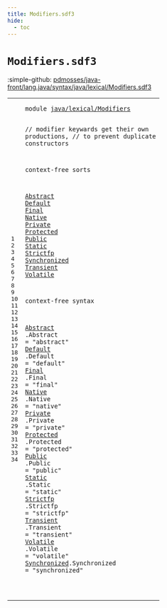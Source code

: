 ```yaml
---
title: Modifiers.sdf3
hide:
  - toc
---
```


# `Modifiers.sdf3`

:simple-github: [pdmosses/java-front/lang.java/syntax/java/lexical/Modifiers.sdf3]

[pdmosses/java-front/lang.java/syntax/java/lexical/Modifiers.sdf3]: https://github.com/pdmosses/java-front/blob/master/lang.java/syntax/java/lexical/Modifiers.sdf3 "The source file on GitHub"

<div class="sdf3"><table class="highlighttable"><tbody><tr><td class="linenos"><div class="linenodiv"><pre><span></span>1
2
3
4
5
6
7
8
9
10
11
12
13
14
15
16
17
18
19
20
21
22
23
24
25
26
27
28
29
30
31
32
33
34
</pre></div></td>
<td class="code"><pre><code><span class="keyword">module</span> <a href="../Main.sdf3#java/lexical/Modifiers_175_197" id="java/lexical/Modifiers_7_29" title="Referenced at ../Main.sdf3 line 10">java/lexical/Modifiers</a>

<span class="layout">//  modifier keywards get their own productions,</span>
<span class="layout">//  to prevent duplicate constructors</span>

<span class="keyword">context-free sorts</span>

  <a href="../../classes/ClassDeclarations.sdf3#Abstract_1073_1081" id="Abstract_141_149" title="Referenced at ../../classes/ClassDeclarations.sdf3 line 45; ../../classes/MethodDeclarations.sdf3 line 49; ../../interfaces/AnnotationTypes.sdf3 line 42; ../../interfaces/InterfaceDeclarations.sdf3 line 37; ../../interfaces/InterfaceMethodDeclarations.sdf3 line 22">Abstract</a>
  <a href="../../interfaces/InterfaceMethodDeclarations.sdf3#Default_536_543" id="Default_152_159" title="Referenced at ../../interfaces/InterfaceMethodDeclarations.sdf3 line 23">Default</a>
  <a href="../../classes/ClassDeclarations.sdf3#Final_1125_1130" id="Final_162_167" title="Referenced at ../../classes/ClassDeclarations.sdf3 line 47; ../../classes/FieldDeclarations.sdf3 line 44; ../../classes/MethodDeclarations.sdf3 line 74; ../../interfaces/ConstantDeclarations.sdf3 line 23">Final</a>
  <a href="../../classes/MethodDeclarations.sdf3#Native_1201_1207" id="Native_170_176" title="Referenced at ../../classes/MethodDeclarations.sdf3 line 53">Native</a>
  <a href="../../classes/ClassDeclarations.sdf3#Private_1047_1054" id="Private_179_186" title="Referenced at ../../classes/ClassDeclarations.sdf3 line 44; ../../classes/ConstructorDeclarations.sdf3 line 32; ../../classes/FieldDeclarations.sdf3 line 42; ../../classes/MethodDeclarations.sdf3 line 48; ../../interfaces/InterfaceDeclarations.sdf3 line 36">Private</a>
  <a href="../../classes/ClassDeclarations.sdf3#Protected_1019_1028" id="Protected_189_198" title="Referenced at ../../classes/ClassDeclarations.sdf3 line 43; ../../classes/ConstructorDeclarations.sdf3 line 33; ../../classes/FieldDeclarations.sdf3 line 41; ../../classes/MethodDeclarations.sdf3 line 47; ../../interfaces/InterfaceDeclarations.sdf3 line 35">Protected</a>
  <a href="../../classes/ClassDeclarations.sdf3#Public_994_1000" id="Public_201_207" title="Referenced at ../../classes/ClassDeclarations.sdf3 line 42; ../../classes/ConstructorDeclarations.sdf3 line 31; ../../classes/FieldDeclarations.sdf3 line 40; ../../classes/MethodDeclarations.sdf3 line 46; ../../interfaces/AnnotationTypes.sdf3 line 41; ../../interfaces/ConstantDeclarations.sdf3 line 21; ../../interfaces/InterfaceDeclarations.sdf3 line 34; ../../interfaces/InterfaceMethodDeclarations.sdf3 line 21">Public</a>
  <a href="../../classes/ClassDeclarations.sdf3#Static_1100_1106" id="Static_210_216" title="Referenced at ../../classes/ClassDeclarations.sdf3 line 46; ../../classes/FieldDeclarations.sdf3 line 43; ../../classes/MethodDeclarations.sdf3 line 50; ../../interfaces/ConstantDeclarations.sdf3 line 22; ../../interfaces/InterfaceDeclarations.sdf3 line 38; ../../interfaces/InterfaceMethodDeclarations.sdf3 line 24">Static</a>
  <a href="../../classes/ClassDeclarations.sdf3#Strictfp_1149_1157" id="Strictfp_219_227" title="Referenced at ../../classes/ClassDeclarations.sdf3 line 48; ../../classes/MethodDeclarations.sdf3 line 54; ../../interfaces/InterfaceDeclarations.sdf3 line 39; ../../interfaces/InterfaceMethodDeclarations.sdf3 line 25">Strictfp</a>
  <a href="../../classes/MethodDeclarations.sdf3#Synchronized_1169_1181" id="Synchronized_230_242" title="Referenced at ../../classes/MethodDeclarations.sdf3 line 52">Synchronized</a>
  <a href="../../classes/FieldDeclarations.sdf3#Transient_1058_1067" id="Transient_245_254" title="Referenced at ../../classes/FieldDeclarations.sdf3 line 45">Transient</a>
  <a href="../../classes/FieldDeclarations.sdf3#Volatile_1086_1094" id="Volatile_257_265" title="Referenced at ../../classes/FieldDeclarations.sdf3 line 46">Volatile</a>

<span class="keyword">context-free syntax</span>

  <a href="../../classes/ClassDeclarations.sdf3#Abstract_1073_1081" id="Abstract_290_298" title="Referenced at ../../classes/ClassDeclarations.sdf3 line 45; ../../classes/MethodDeclarations.sdf3 line 49; ../../interfaces/AnnotationTypes.sdf3 line 42; ../../interfaces/InterfaceDeclarations.sdf3 line 37; ../../interfaces/InterfaceMethodDeclarations.sdf3 line 22">Abstract</a>    .<span class="cons_Constructor"><span id="Abstract_303_311" title="Not referenced locally, nor via imports">Abstract</span></span>     = <span class="cons_Lit">"abstract"</span>
  <a href="../../interfaces/InterfaceMethodDeclarations.sdf3#Default_536_543" id="Default_331_338" title="Referenced at ../../interfaces/InterfaceMethodDeclarations.sdf3 line 23">Default</a>     .<span class="cons_Constructor"><span id="Default_344_351" title="Not referenced locally, nor via imports">Default</span></span>      = <span class="cons_Lit">"default"</span>
  <a href="../../classes/ClassDeclarations.sdf3#Final_1125_1130" id="Final_371_376" title="Referenced at ../../classes/ClassDeclarations.sdf3 line 47; ../../classes/FieldDeclarations.sdf3 line 44; ../../classes/MethodDeclarations.sdf3 line 74; ../../interfaces/ConstantDeclarations.sdf3 line 23">Final</a>       .<span class="cons_Constructor"><span id="Final_384_389" title="Not referenced locally, nor via imports">Final</span></span>        = <span class="cons_Lit">"final"</span>
  <a href="../../classes/MethodDeclarations.sdf3#Native_1201_1207" id="Native_409_415" title="Referenced at ../../classes/MethodDeclarations.sdf3 line 53">Native</a>      .<span class="cons_Constructor"><span id="Native_422_428" title="Not referenced locally, nor via imports">Native</span></span>       = <span class="cons_Lit">"native"</span>
  <a href="../../classes/ClassDeclarations.sdf3#Private_1047_1054" id="Private_448_455" title="Referenced at ../../classes/ClassDeclarations.sdf3 line 44; ../../classes/ConstructorDeclarations.sdf3 line 32; ../../classes/FieldDeclarations.sdf3 line 42; ../../classes/MethodDeclarations.sdf3 line 48; ../../interfaces/InterfaceDeclarations.sdf3 line 36">Private</a>     .<span class="cons_Constructor"><span id="Private_461_468" title="Not referenced locally, nor via imports">Private</span></span>      = <span class="cons_Lit">"private"</span>
  <a href="../../classes/ClassDeclarations.sdf3#Protected_1019_1028" id="Protected_488_497" title="Referenced at ../../classes/ClassDeclarations.sdf3 line 43; ../../classes/ConstructorDeclarations.sdf3 line 33; ../../classes/FieldDeclarations.sdf3 line 41; ../../classes/MethodDeclarations.sdf3 line 47; ../../interfaces/InterfaceDeclarations.sdf3 line 35">Protected</a>   .<span class="cons_Constructor"><span id="Protected_501_510" title="Not referenced locally, nor via imports">Protected</span></span>    = <span class="cons_Lit">"protected"</span>
  <a href="../../classes/ClassDeclarations.sdf3#Public_994_1000" id="Public_530_536" title="Referenced at ../../classes/ClassDeclarations.sdf3 line 42; ../../classes/ConstructorDeclarations.sdf3 line 31; ../../classes/FieldDeclarations.sdf3 line 40; ../../classes/MethodDeclarations.sdf3 line 46; ../../interfaces/AnnotationTypes.sdf3 line 41; ../../interfaces/ConstantDeclarations.sdf3 line 21; ../../interfaces/InterfaceDeclarations.sdf3 line 34; ../../interfaces/InterfaceMethodDeclarations.sdf3 line 21">Public</a>      .<span class="cons_Constructor"><span id="Public_543_549" title="Not referenced locally, nor via imports">Public</span></span>       = <span class="cons_Lit">"public"</span>
  <a href="../../classes/ClassDeclarations.sdf3#Static_1100_1106" id="Static_569_575" title="Referenced at ../../classes/ClassDeclarations.sdf3 line 46; ../../classes/FieldDeclarations.sdf3 line 43; ../../classes/MethodDeclarations.sdf3 line 50; ../../interfaces/ConstantDeclarations.sdf3 line 22; ../../interfaces/InterfaceDeclarations.sdf3 line 38; ../../interfaces/InterfaceMethodDeclarations.sdf3 line 24">Static</a>      .<span class="cons_Constructor"><span id="Static_582_588" title="Not referenced locally, nor via imports">Static</span></span>       = <span class="cons_Lit">"static"</span>
  <a href="../../classes/ClassDeclarations.sdf3#Strictfp_1149_1157" id="Strictfp_608_616" title="Referenced at ../../classes/ClassDeclarations.sdf3 line 48; ../../classes/MethodDeclarations.sdf3 line 54; ../../interfaces/InterfaceDeclarations.sdf3 line 39; ../../interfaces/InterfaceMethodDeclarations.sdf3 line 25">Strictfp</a>    .<span class="cons_Constructor"><span id="Strictfp_621_629" title="Not referenced locally, nor via imports">Strictfp</span></span>     = <span class="cons_Lit">"strictfp"</span>
  <a href="../../classes/FieldDeclarations.sdf3#Transient_1058_1067" id="Transient_649_658" title="Referenced at ../../classes/FieldDeclarations.sdf3 line 45">Transient</a>   .<span class="cons_Constructor"><span id="Transient_662_671" title="Not referenced locally, nor via imports">Transient</span></span>    = <span class="cons_Lit">"transient"</span>
  <a href="../../classes/FieldDeclarations.sdf3#Volatile_1086_1094" id="Volatile_691_699" title="Referenced at ../../classes/FieldDeclarations.sdf3 line 46">Volatile</a>    .<span class="cons_Constructor"><span id="Volatile_704_712" title="Not referenced locally, nor via imports">Volatile</span></span>     = <span class="cons_Lit">"volatile"</span>
  <a href="../../classes/MethodDeclarations.sdf3#Synchronized_1169_1181" id="Synchronized_732_744" title="Referenced at ../../classes/MethodDeclarations.sdf3 line 52">Synchronized</a>.<span class="cons_Constructor"><span id="Synchronized_745_757" title="Not referenced locally, nor via imports">Synchronized</span></span> = <span class="cons_Lit">"synchronized"</span>

</code></pre></td></tr></tbody></table></div>